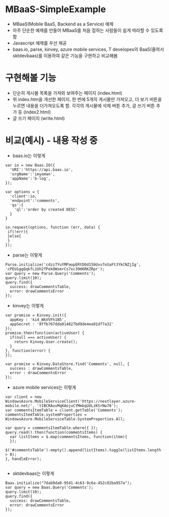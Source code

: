 # MBaaS-SimpleExample
* MBaaS(Mobile BaaS, Backend as a Service) 예제
* 아주 단순한 예제를 만들어 MBaaS를 처음 접하는 사람들이 쉽게 따라할 수 있도록 함
* Javascript 예제를 우선 제공
* baas.io, parse, kinvey, azure mobile services, T developes의 BaaS(줄여서 sktdevbaas)를 이용하여 같은 기능을 구현하고 비교해봄

# 구현해볼 기능
* 단순히 게시물 목록을 가져와 보여주는 페이지 (index.html)
* 위 index.htm을 개선한 페이지. 한 번에 5개의 게시물만 가져오고, 더 보기 버튼을 누르면 내용을 더가져오도록 함. 각각의 게시물에 삭제 버튼 추가, 글 쓰기 버튼 추가 등 (index2.html)
* 글 쓰기 페이지 (write.html)

# 비교(예시) - 내용 작성 중
* baas.io는 이렇게 
```
var io = new Baas.IO({
  'URI':'https://api.baas.io',
  'orgName':'imyaman',
  'appName':'b-log',
});

var options = {
  'client':io,
  'endpoint':'comments',
  'qs':{
    'ql':'order by created DESC'
  }
}

io.request(options, function (err, data) {
 if(!err){
 }else{
 }
});
```

* parse는 이렇게
```
Parse.initialize('cdzz7YuYMPaopERtDOd15bUvv7oSaFtJYkCNZjIg', 'cPEU1ggQqkfL1Uh2fPekOWsmrCs7xc39H6RKZRpr');
var query = new Parse.Query('Comments');
query.limit(10);
query.find({
  success: drawCommentsTable,
  error: drawCommentsError
});
```

* kinvey는 이렇게
```
var promise = Kinvey.init({
  appKey : 'kid_WkVVFh1N5',
  appSecret : '8ffb767dda014827bd9de4ea01df7a32'
});
promise.then(function(activeUser) {
  if(null === activeUser) {
    return Kinvey.User.create();
  }
}, function(error) {
});

var promise = Kinvey.DataStore.find('Comments', null, {
  success : drawCommentsTable,
  error : drawCommentsError
});
```

* azure mobile services는 이렇게
```
var client = new WindowsAzure.MobileServiceClient('https://nextlayer.azure-mobile.net/', 'tIBCRAuvMqKAojuCYMmbqUdLzKSrNw70');
var commentsItemTable = client.getTable('Comments');
commentsItemTable.systemProperties = WindowsAzure.MobileServiceTable.SystemProperties.All;

var query = commentsItemTable.where({ });
query.read().then(function(commentsItems) {
  var listItems = $.map(commentsItems, function(item){
  });
  $('#commentsTable').empty().append(listItems).toggle(listItems.length > 0);
}, handleError);
 
```

* sktdevbaas는 이렇게
```
Baas.initialize("7dab9da0-9541-4c63-9c6a-452c02ba957a");
var query = new Baas.Query('Comments');
query.limit(10);
query.find({
  success: drawCommentsTable,
  error: drawCommentsError
});
```
